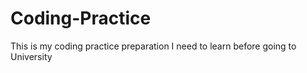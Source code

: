 # Coding-Practice
This is my coding practice preparation I need to learn before going to University
